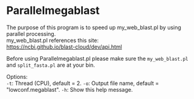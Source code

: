 # Parallelmegablast  
  
The purpose of this program is to speed up my\_web\_blast.pl by using parallel processing.  
my\_web\_blast.pl references this site:  
<https://ncbi.github.io/blast-cloud/dev/api.html>  

Before using Parallelmegablast.pl please make sure the `my_web_blast.pl` and `split_fasta.pl` are at your bin.  
  
Options:  
`-t`:       Thread (CPU), default = 2.
`-o`:       Output file name, default = "lowconf.megablast". 
`-h`:       Show this help message.


